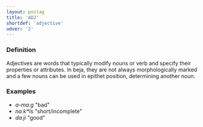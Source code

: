 ```yaml
---
layout: postag
title: 'ADJ'
shortdef: 'adjective'
udver: '2'
---
```


### Definition

Adjectives are words that typically modify nouns or verb and specify their properties or attributes.
In beja, they are not always morphologically marked and a few nouns can be used in epithet position, determining another noun.

### Examples

- _a-maːg_ "bad"
- _naːkʷis_ "short/incomplete"
- _daːji_ "good"
<!-- Interlanguage links updated Út 9. května 2023, 20:03:21 CEST -->
